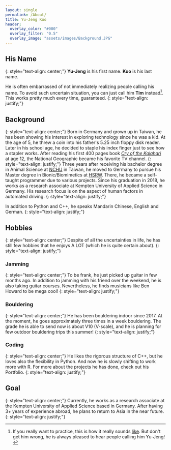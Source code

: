 ```yaml
---
layout: single
permalink: /About/
title: Yu-Jeng Kuo
header:
  overlay_color: "#000"
  overlay_filter: "0.5"
  overlay_image: "assets/images/Background.JPG"
---
```

## His Name
{: style="text-align: center;"}
**Yu-Jeng** is his first name. **Kuo** is his last name.

He is often embarrassed of not immediately realizing people calling his name. To avoid such uncertain situation, you can just call him **Tim** instead[^1]. This works pretty much every time, guaranteed.
{: style="text-align: justify;"}

## Background
{: style="text-align: center;"}
Born in Germany and grown up in Taiwan, he has been showing his interest in exploring technology since he was a kid. At the age of 5, he threw a coin into his father's 5.25 inch floppy disk reader. Later in his school age, he decided to staple his index finger just to see how a stapler works. After reading his first 400 pages book [*Cry of the Kalahari*](https://en.wikipedia.org/wiki/Cry_of_the_Kalahari) at age 12, the National Geographic became his favorite TV channel.
{: style="text-align: justify;"}
Three years after receiving his bachelor degree in Animal Science at [NCHU](https://www.nchu.edu.tw/en-index) in Taiwan, he moved to Germany to pursue his Master degree in Bionic/Biomimetics at [HSRW](https://www.hochschule-rhein-waal.de/en). There, he became a self-taught programmer due to various projects. Since his graduation in 2018, he works as a research associate at Kempten University of Applied Science in Germany. His research focus is on the aspect of human factors in automated driving.
{: style="text-align: justify;"}

In addition to Python and C++, he speaks Mandarin Chinese, English and German.
{: style="text-align: justify;"}
## Hobbies
{: style="text-align: center;"}
Despite of all the uncertainties in life, he has still few hobbies that he enjoys A LOT (which he is quite certain about).
{: style="text-align: justify;"}

### Jamming
{: style="text-align: center;"}
To be frank, he just picked up guitar in few months ago. In addition to jamming with his friend over the weekend, he is also taking guitar courses. Nevertheless, he finds musicians like Ben Howard to be mega cool!
{: style="text-align: justify;"}

### Bouldering
{: style="text-align: center;"}
He has been bouldering indoor since 2017. At the moment, he goes approximately three times in a week bouldering. The grade he is able to send now is about V10 (V-scale), and he is planning for few outdoor bouldering trips this summer!
{: style="text-align: justify;"}

### Coding
{: style="text-align: center;"}
He likes the rigorous structure of C++, but he loves also the flexibility in Python. And now he is slowly shifting to work more with R. For more about the projects he has done, check out his Portfolio.
{: style="text-align: justify;"}

## Goal
{: style="text-align: center;"}
Currently, he works as a research associate at the Kempten University of Applied Science based in Germany. After having 3+ years of experience abroad, he plans to return to Asia in the near future.
{: style="text-align: justify;"}

[^1]: If you really want to practice, this is how it really sounds [like](https://soundcloud.com/yujeng-k/myname). But don't get him wrong, he is always pleased to hear people calling him Yu-Jeng!
